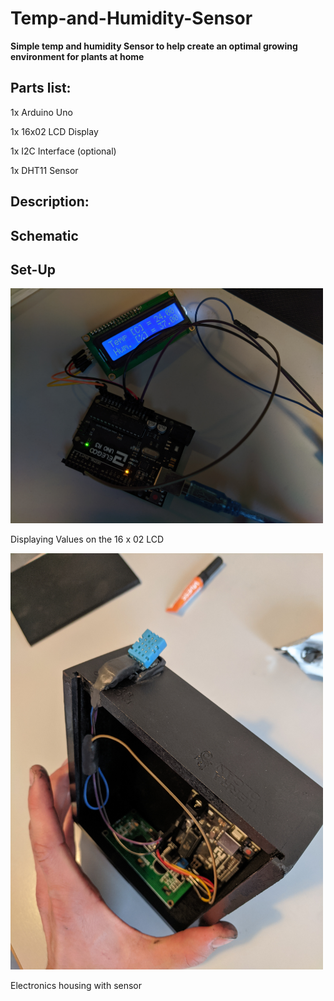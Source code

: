 # Temp-and-Humidity-Sensor

**Simple temp and humidity Sensor to help create an optimal growing environment for plants at home**


## Parts list:

1x Arduino Uno

1x 16x02 LCD Display

1x I2C Interface (optional)

1x DHT11 Sensor

## Description:

## Schematic

## Set-Up

<img src="images/Display.jpg" width="500" >

Displaying Values on the 16 x 02 LCD

<img src="images/Housing.jpg" width="500" >

Electronics housing with sensor
